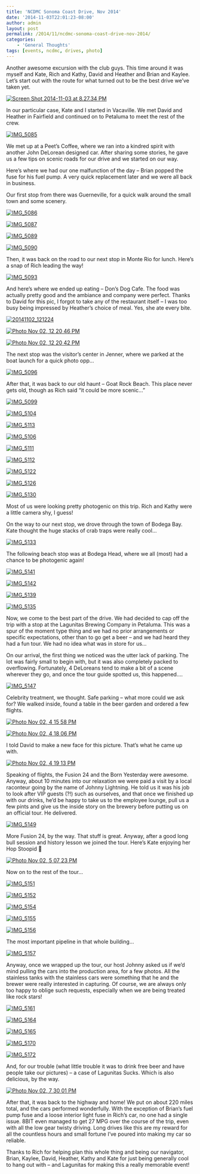```yaml
---
title: 'NCDMC Sonoma Coast Drive, Nov 2014'
date: '2014-11-03T22:01:23-08:00'
author: admin
layout: post
permalink: /2014/11/ncdmc-sonoma-coast-drive-nov-2014/
categories:
    - 'General Thoughts'
tags: [events, ncdmc, drives, photo]
---
```


Another awesome excursion with the club guys. This time around it was myself and Kate, Rich and Kathy, David and Heather and Brian and Kaylee. Let’s start out with the route for what turned out to be the best drive we’ve taken yet.

[![Screen Shot 2014-11-03 at 8.27.34 PM](/assets/images/2014/11/Screen-Shot-2014-11-03-at-8.27.34-PM-300x160.png)](/assets/images/2014/11/Screen-Shot-2014-11-03-at-8.27.34-PM.png)

In our particular case, Kate and I started in Vacaville. We met David and Heather in Fairfield and continued on to Petaluma to meet the rest of the crew.

[![IMG_5085](/assets/images/2014/11/IMG_5085-300x225.jpg)](/assets/images/2014/11/IMG_5085.jpg)

We met up at a Peet’s Coffee, where we ran into a kindred spirit with another John DeLorean designed car. After sharing some stories, he gave us a few tips on scenic roads for our drive and we started on our way.

Here’s where we had our one malfunction of the day – Brian popped the fuse for his fuel pump. A very quick replacement later and we were all back in business.

Our first stop from there was Guerneville, for a quick walk around the small town and some scenery.

[![IMG_5086](/assets/images/2014/11/IMG_5086-300x225.jpg)](/assets/images/2014/11/IMG_5086.jpg)

[![IMG_5087](/assets/images/2014/11/IMG_5087-e1415077169745-225x300.jpg)](/assets/images/2014/11/IMG_5087.jpg)

[![IMG_5089](/assets/images/2014/11/IMG_5089-300x225.jpg)](/assets/images/2014/11/IMG_5089.jpg)

[![IMG_5090](/assets/images/2014/11/IMG_5090-300x225.jpg)](/assets/images/2014/11/IMG_5090.jpg)

Then, it was back on the road to our next stop in Monte Rio for lunch. Here’s a snap of Rich leading the way!

[![IMG_5093](/assets/images/2014/11/IMG_5093-300x225.jpg)](/assets/images/2014/11/IMG_5093.jpg)

And here’s where we ended up eating – Don’s Dog Cafe. The food was actually pretty good and the ambiance and company were perfect. Thanks to David for this pic, I forgot to take any of the restaurant itself – I was too busy being impressed by Heather’s choice of meal. Yes, she ate every bite.

[![20141102_121224](/assets/images/2014/11/20141102_121224-300x225.jpg)](/assets/images/2014/11/20141102_121224.jpg)

[![Photo Nov 02, 12 20 46 PM](/assets/images/2014/11/Photo-Nov-02-12-20-46-PM-e1415080822664-300x225.jpg)](/assets/images/2014/11/Photo-Nov-02-12-20-46-PM.jpg)

[![Photo Nov 02, 12 20 42 PM](/assets/images/2014/11/Photo-Nov-02-12-20-42-PM-e1415080778605-300x225.jpg)](/assets/images/2014/11/Photo-Nov-02-12-20-42-PM-e1415080778605.jpg)

The next stop was the visitor’s center in Jenner, where we parked at the boat launch for a quick photo opp…

[![IMG_5096](/assets/images/2014/11/IMG_5096-300x225.jpg)](/assets/images/2014/11/IMG_5096.jpg)

After that, it was back to our old haunt – Goat Rock Beach. This place never gets old, though as Rich said “it could be more scenic…”

[![IMG_5099](/assets/images/2014/11/IMG_5099-300x225.jpg)](/assets/images/2014/11/IMG_5099.jpg)

[![IMG_5104](/assets/images/2014/11/IMG_5104-300x225.jpg)](/assets/images/2014/11/IMG_5104.jpg)

[![IMG_5113](/assets/images/2014/11/IMG_5113-300x225.jpg)](/assets/images/2014/11/IMG_5113.jpg)

[![IMG_5106](/assets/images/2014/11/IMG_5106-300x225.jpg)](/assets/images/2014/11/IMG_5106.jpg)

[![IMG_5111](/assets/images/2014/11/IMG_5111-e1415077951184-225x300.jpg)](/assets/images/2014/11/IMG_5111.jpg)

[![IMG_5112](/assets/images/2014/11/IMG_5112-e1415077973543-225x300.jpg)](/assets/images/2014/11/IMG_5112.jpg)

[![IMG_5122](/assets/images/2014/11/IMG_5122-e1415078000755-225x300.jpg)](/assets/images/2014/11/IMG_5122.jpg)

[![IMG_5126](/assets/images/2014/11/IMG_5126-e1415078021107-225x300.jpg)](/assets/images/2014/11/IMG_5126.jpg)

[![IMG_5130](/assets/images/2014/11/IMG_5130-e1415078040651-225x300.jpg)](/assets/images/2014/11/IMG_5130.jpg)

Most of us were looking pretty photogenic on this trip. Rich and Kathy were a little camera shy, I guess!

On the way to our next stop, we drove through the town of Bodega Bay. Kate thought the huge stacks of crab traps were really cool…

[![IMG_5133](/assets/images/2014/11/IMG_5133-300x225.jpg)](/assets/images/2014/11/IMG_5133.jpg)

The following beach stop was at Bodega Head, where we all (most) had a chance to be photogenic again!

[![IMG_5141](/assets/images/2014/11/IMG_5141-300x225.jpg)](/assets/images/2014/11/IMG_5141.jpg)

[![IMG_5142](/assets/images/2014/11/IMG_5142-300x225.jpg)](/assets/images/2014/11/IMG_5142.jpg)

[![IMG_5139](/assets/images/2014/11/IMG_5139-300x225.jpg)](/assets/images/2014/11/IMG_5139.jpg)

[![IMG_5135](/assets/images/2014/11/IMG_5135-300x225.jpg)](/assets/images/2014/11/IMG_5135.jpg)

Now, we come to the best part of the drive. We had decided to cap off the trip with a stop at the Lagunitas Brewing Company in Petaluma. This was a spur of the moment type thing and we had no prior arrangements or specific expectations, other than to go get a beer – and we had heard they had a fun tour. We had no idea what was in store for us…

On our arrival, the first thing we noticed was the utter lack of parking. The lot was fairly small to begin with, but it was also completely packed to overflowing. Fortunately, 4 DeLoreans tend to make a bit of a scene wherever they go, and once the tour guide spotted us, this happened….

[![IMG_5147](/assets/images/2014/11/IMG_5147-300x225.jpg)](/assets/images/2014/11/IMG_5147.jpg)

Celebrity treatment, we thought. Safe parking – what more could we ask for? We walked inside, found a table in the beer garden and ordered a few flights.

[![Photo Nov 02, 4 15 58 PM](/assets/images/2014/11/Photo-Nov-02-4-15-58-PM-300x225.jpg)](/assets/images/2014/11/Photo-Nov-02-4-15-58-PM.jpg)

[![Photo Nov 02, 4 18 06 PM](/assets/images/2014/11/Photo-Nov-02-4-18-06-PM-300x225.jpg)](/assets/images/2014/11/Photo-Nov-02-4-18-06-PM.jpg)

I told David to make a new face for this picture. That’s what he came up with.

[![Photo Nov 02, 4 19 13 PM](/assets/images/2014/11/Photo-Nov-02-4-19-13-PM-300x225.jpg)](/assets/images/2014/11/Photo-Nov-02-4-19-13-PM.jpg)

Speaking of flights, the Fusion 24 and the Born Yesterday were awesome. Anyway, about 10 minutes into our relaxation we were paid a visit by a local raconteur going by the name of Johnny Lightning. He told us it was his job to look after VIP guests (?!) such as ourselves, and that once we finished up with our drinks, he’d be happy to take us to the employee lounge, pull us a few pints and give us the inside story on the brewery before putting us on an official tour. He delivered.

[![IMG_5149](/assets/images/2014/11/IMG_5149-300x225.jpg)](/assets/images/2014/11/IMG_5149.jpg)

More Fusion 24, by the way. That stuff is great. Anyway, after a good long bull session and history lesson we joined the tour. Here’s Kate enjoying her Hop Stoopid 🙂

[![Photo Nov 02, 5 07 23 PM](/assets/images/2014/11/Photo-Nov-02-5-07-23-PM-e1415079825217-225x300.jpg)](/assets/images/2014/11/Photo-Nov-02-5-07-23-PM-e1415079825217.jpg)

Now on to the rest of the tour…

[![IMG_5151](/assets/images/2014/11/IMG_5151-e1415080024348-225x300.jpg)](/assets/images/2014/11/IMG_5151-e1415080024348.jpg)

[![IMG_5152](/assets/images/2014/11/IMG_5152-e1415080054490-225x300.jpg)](/assets/images/2014/11/IMG_5152-e1415080054490.jpg)

[![IMG_5154](/assets/images/2014/11/IMG_5154-300x225.jpg)](/assets/images/2014/11/IMG_5154.jpg)

[![IMG_5155](/assets/images/2014/11/IMG_5155-300x225.jpg)](/assets/images/2014/11/IMG_5155.jpg)

[![IMG_5156](/assets/images/2014/11/IMG_5156-300x225.jpg)](/assets/images/2014/11/IMG_5156.jpg)

The most important pipeline in that whole building…

[![IMG_5157](/assets/images/2014/11/IMG_5157-300x225.jpg)](/assets/images/2014/11/IMG_5157.jpg)

Anyway, once we wrapped up the tour, our host Johnny asked us if we’d mind pulling the cars into the production area, for a few photos. All the stainless tanks with the stainless cars were something that he and the brewer were really interested in capturing. Of course, we are always only too happy to oblige such requests, especially when we are being treated like rock stars!

[![IMG_5161](/assets/images/2014/11/IMG_5161-300x225.jpg)](/assets/images/2014/11/IMG_5161.jpg)

[![IMG_5164](/assets/images/2014/11/IMG_5164-300x225.jpg)](/assets/images/2014/11/IMG_5164.jpg)

[![IMG_5165](/assets/images/2014/11/IMG_5165-e1415080440101-225x300.jpg)](/assets/images/2014/11/IMG_5165.jpg)

[![IMG_5170](/assets/images/2014/11/IMG_5170-300x225.jpg)](/assets/images/2014/11/IMG_5170.jpg)

[![IMG_5172](/assets/images/2014/11/IMG_5172-300x225.jpg)](/assets/images/2014/11/IMG_5172.jpg)

And, for our trouble (what little trouble it was to drink free beer and have people take our pictures) – a case of Lagunitas Sucks. Which is also delicious, by the way.

[![Photo Nov 02, 7 30 01 PM](/assets/images/2014/11/Photo-Nov-02-7-30-01-PM-300x225.jpg)](/assets/images/2014/11/Photo-Nov-02-7-30-01-PM.jpg)

After that, it was back to the highway and home! We put on about 220 miles total, and the cars performed wonderfully. With the exception of Brian’s fuel pump fuse and a loose interior light fuse in Rich’s car, no one had a single issue. 8BIT even managed to get 27 MPG over the course of the trip, even with all the low gear twisty driving. Long drives like this are my reward for all the countless hours and small fortune I’ve poured into making my car so reliable.

Thanks to Rich for helping plan this whole thing and being our navigator, Brian, Kaylee, David, Heather, Kathy and Kate for just being generally cool to hang out with – and Lagunitas for making this a really memorable event!